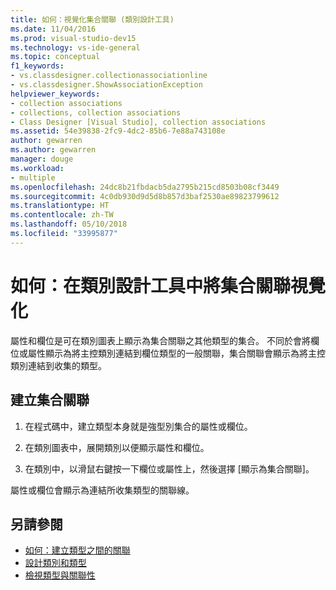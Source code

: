 ```yaml
---
title: 如何：視覺化集合關聯 (類別設計工具)
ms.date: 11/04/2016
ms.prod: visual-studio-dev15
ms.technology: vs-ide-general
ms.topic: conceptual
f1_keywords:
- vs.classdesigner.collectionassociationline
- vs.classdesigner.ShowAssociationException
helpviewer_keywords:
- collection associations
- collections, collection associations
- Class Designer [Visual Studio], collection associations
ms.assetid: 54e39838-2fc9-4dc2-85b6-7e88a743108e
author: gewarren
ms.author: gewarren
manager: douge
ms.workload:
- multiple
ms.openlocfilehash: 24dc8b21fbdacb5da2795b215cd8503b08cf3449
ms.sourcegitcommit: 4c0db930d9d5d8b857d3baf2530ae89823799612
ms.translationtype: HT
ms.contentlocale: zh-TW
ms.lasthandoff: 05/10/2018
ms.locfileid: "33995877"
---
```

# <a name="how-to-visualize-a-collection-association-in-class-designer"></a>如何：在類別設計工具中將集合關聯視覺化

屬性和欄位是可在類別圖表上顯示為集合關聯之其他類型的集合。 不同於會將欄位或屬性顯示為將主控類別連結到欄位類型的一般關聯，集合關聯會顯示為將主控類別連結到收集的類型。

## <a name="to-create-a-collection-association"></a>建立集合關聯

1.  在程式碼中，建立類型本身就是強型別集合的屬性或欄位。

2.  在類別圖表中，展開類別以便顯示屬性和欄位。

3.  在類別中，以滑鼠右鍵按一下欄位或屬性上，然後選擇 [顯示為集合關聯]。

屬性或欄位會顯示為連結所收集類型的關聯線。

## <a name="see-also"></a>另請參閱

- [如何：建立類型之間的關聯](how-to-create-associations-between-types.md)
- [設計類別和類型](designing-and-viewing-classes-and-types.md)
- [檢視類型與關聯性](viewing-types-and-relationships.md)
